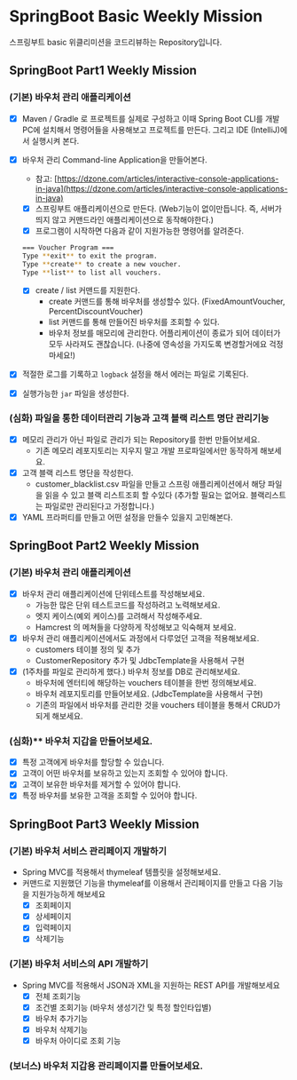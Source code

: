 # SpringBoot Basic Weekly Mission
스프링부트 basic 위클리미션을 코드리뷰하는 Repository입니다.

## SpringBoot Part1 Weekly Mission

### (기본) **바우처 관리 애플리케이션**

- [x] Maven / Gradle 로 프로젝트를 실제로 구성하고 이때 Spring Boot CLI를 개발PC에 설치해서 명령어들을 사용해보고 프로젝트를 만든다. 그리고 IDE (IntelliJ)에서 실행시켜
  본다.
- [x] 바우처 관리 Command-line Application을 만들어본다.
   - 참고: [https://dzone.com/articles/interactive-console-applications-in-java](https://dzone.com/articles/interactive-console-applications-in-java)
   - [x]  스프링부트 애플리케이션으로 만든다. (Web기능이 없이만듭니다. 즉, 서버가 띄지 않고 커맨드라인 애플리케이션으로 동작해야한다.)
   - [x]  프로그램이 시작하면 다음과 같이 지원가능한 명령어를 알려준다.

  ```bash
  === Voucher Program ===
  Type **exit** to exit the program.
  Type **create** to create a new voucher.
  Type **list** to list all vouchers.
  ```

   - [x]  create / list 커맨드를 지원한다.
      - create 커맨드를 통해 바우처를 생성할수 있다. (FixedAmountVoucher, PercentDiscountVoucher)
      - list 커맨드를 통해 만들어진 바우처를 조회할 수 있다.
      - 바우처 정보를 매모리에 관리한다. 어플리케이션이 종료가 되어 데이터가 모두 사라져도 괜찮습니다. (나중에 영속성을 가지도록 변경할거에요 걱정마세요!)
- [x]  적절한 로그를 기록하고 `logback` 설정을 해서 에러는 파일로 기록된다.
- [x]  실행가능한 `jar` 파일을 생성한다.

### (심화) 파일을 통한 데이터관리 기능과 고객 블랙 리스트 명단 관리기능

- [x]  메모리 관리가 아닌 파일로 관리가 되는 Repository를 한번 만들어보세요.
   - 기존 메모리 레포지토리는 지우지 말고 개발 프로파일에서만 동작하게 해보세요.
- [x]  고객 블랙 리스트 명단을 작성한다.
   - customer_blacklist.csv 파일을 만들고 스프링 애플리케이션에서 해당 파일을 읽을 수 있고 블랙 리스트조회 할 수있다 (추가할 필요는 없어요. 블랙리스트는 파일로만 관리된다고 가정합니다.)
- [x]  YAML 프라퍼티를 만들고 어떤 설정을 만들수 있을지 고민해본다.

## SpringBoot Part2 Weekly Mission

### **(기본)** **바우처 관리 애플리케이션**

- [x]  바우처 관리 애플리케이션에 단위테스트를 작성해보세요.
   - 가능한 많은 단위 테스트코드를 작성하려고 노력해보세요.
   - 엣지 케이스(예외 케이스)를 고려해서 작성해주세요.
   - Hamcrest 의 메쳐들을 다양하게 작성해보고 익숙해져 보세요.
- [x]  바우처 관리 애플리케이션에서도 과정에서 다루었던 고객을 적용해보세요.
   - customers 테이블 정의 및 추가
   - CustomerRepository 추가 및 JdbcTemplate을 사용해서 구현
- [x]  (1주차를 파일로 관리하게 했다.) 바우처 정보를 DB로 관리해보세요.
   - 바우처에 엔터티에 해당하는 vouchers 테이블을 한번 정의해보세요.
   - 바우처 레포지토리를 만들어보세요. (JdbcTemplate을 사용해서 구현)
   - 기존의 파일에서 바우처를 관리한 것을 vouchers 테이블을 통해서 CRUD가 되게 해보세요.

### (심화)** **바우처 지갑을 만들어보세요.**

- [x] 특정 고객에게 바우처를 할당할 수 있습니다.
- [x] 고객이 어떤 바우처를 보유하고 있는지 조회할 수 있어야 합니다.
- [x] 고객이 보유한 바우처를 제거할 수 있어야 합니다.
- [x] 특정 바우처를 보유한 고객을 조회할 수 있어야 합니다.

## SpringBoot Part3 Weekly Mission

### **(기본) 바우처 서비스 관리페이지 개발하기**

- Spring MVC를 적용해서 thymeleaf 템플릿을 설정해보세요.
- 커맨드로 지원했던 기능을 thymeleaf를 이용해서 관리페이지를 만들고 다음 기능을 지원가능하게 해보세요
   - [x]  조회페이지
   - [x]  상세페이지
   - [x]  입력페이지
   - [x]  삭제기능

### **(기본) 바우처 서비스의 API 개발하기**

- Spring MVC를 적용해서 JSON과 XML을 지원하는 REST API를 개발해보세요
   - [x]  전체 조회기능
   - [x]  조건별 조회기능 (바우처 생성기간 및 특정 할인타입별)
   - [x]  바우처 추가기능
   - [x]  바우처 삭제기능
   - [x]  바우처 아이디로 조회 기능

### **(보너스) 바우처 지갑용 관리페이지를 만들어보세요.**

